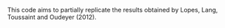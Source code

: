 This code aims to partially replicate the results obtained by Lopes, Lang, Toussaint and Oudeyer (2012).